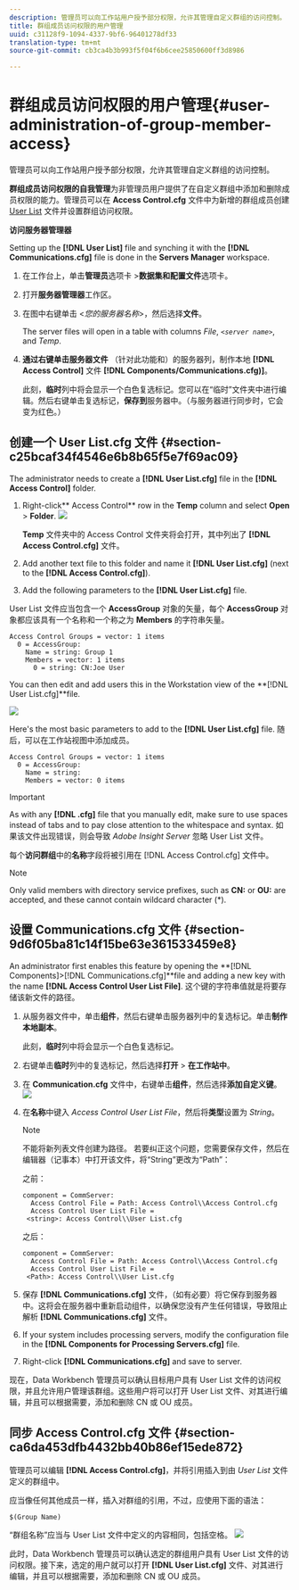 ```yaml
---
description: 管理员可以向工作站用户授予部分权限，允许其管理自定义群组的访问控制。
title: 群组成员访问权限的用户管理
uuid: c31128f9-1094-4337-9bf6-96401278df33
translation-type: tm+mt
source-git-commit: cb3ca4b3b993f5f04f6b6cee25850600ff3d8986

---
```



# 群组成员访问权限的用户管理{#user-administration-of-group-member-access}

管理员可以向工作站用户授予部分权限，允许其管理自定义群组的访问控制。

**群组成员访问权限的自我管理**&#x200B;为非管理员用户提供了在自定义群组中添加和删除成员权限的能力。管理员可以在 **Access Control.cfg** 文件中为新增的群组成员创建 [User List](https://docs.adobe.com/content/help/en/data-workbench/using/server-admin-install/admin-dwb-server/access-control/c-config-acs-ctrl.html) 文件并设置群组访问权限。

**访问服务器管理器**

Setting up the **[!DNL User List]** file and synching it with the **[!DNL Communications.cfg]** file is done in the **Servers Manager** workspace.

1. 在工作台上，单击&#x200B;**管理员**&#x200B;选项卡 >**数据集和配置文件**&#x200B;选项卡。

1. 打开&#x200B;**服务器管理器**&#x200B;工作区。
1. 在图中右键单击 &lt;*您的服务器名称*>，然后选择&#x200B;**文件**。

   The server files will open in a table with columns *File*, *`<server name>`*, and *Temp*.

1. **通过右键单击服务器文件** （针对此功能和）的服务器列，制作本地 **[!DNL Access Control]** 文件 **[!DNL Components/Communications.cfg)]**。

   此刻，**临时**&#x200B;列中将会显示一个白色复选标记。您可以在“临时”文件夹中进行编辑。然后右键单击复选标记，**保存到**&#x200B;服务器中。（与服务器进行同步时，它会变为红色。）

## 创建一个 User List.cfg 文件 {#section-c25bcaf34f4546e6b8b65f5e7f69ac09}

The administrator needs to create a **[!DNL User List.cfg]** file in the **[!DNL Access Control]** folder.

1. Right-click** Access Control** row in the **Temp** column and select **Open** > **Folder**. ![](assets/6_4_workstation_groups_3.png)

   **Temp** 文件夹中的 Access Control 文件夹将会打开，其中列出了 **[!DNL Access Control.cfg]** 文件。

1. Add another text file to this folder and name it **[!DNL User List.cfg]** (next to the **[!DNL Access Control.cfg]**).

1. Add the following parameters to the **[!DNL User List.cfg]** file.

User List 文件应当包含一个 **AccessGroup** 对象的矢量，每个 **AccessGroup** 对象都应该具有一个名称和一个称之为 **Members** 的字符串矢量。

```
Access Control Groups = vector: 1 items 
  0 = AccessGroup:  
    Name = string: Group 1 
    Members = vector: 1 items 
      0 = string: CN:Joe User
```

You can then edit and add users this in the Workstation view of the **[!DNL User List.cfg]**file.

![](assets/6_4_workstation_groups_4.png)

Here&#39;s the most basic parameters to add to the **[!DNL User List.cfg]** file. 随后，可以在工作站视图中添加成员。

```
Access Control Groups = vector: 1 items 
  0 = AccessGroup:  
    Name = string:  
    Members = vector: 0 items
```

>[!IMPORTANT]
>
>As with any **[!DNL .cfg]** file that you manually edit, make sure to use spaces instead of tabs and to pay close attention to the whitespace and syntax. 如果该文件出现错误，则会导致 *Adobe Insight Server* 忽略 User List 文件。

每个&#x200B;**访问群组**&#x200B;中的&#x200B;**名称**&#x200B;字段将被引用在 [!DNL Access Control.cfg] 文件中。

>[!NOTE]
>
>Only valid members with directory service prefixes, such as **CN:** or **OU:** are accepted, and these cannot contain wildcard character (*).

## 设置 Communications.cfg 文件 {#section-9d6f05ba81c14f15be63e361533459e8}

An administrator first enables this feature by opening the **[!DNL Components]>[!DNL Communications.cfg]**file and adding a new key with the name **[!DNL Access Control User List File]**. 这个键的字符串值就是将要存储该新文件的路径。

1. 从服务器文件中，单击&#x200B;**组件**，然后右键单击服务器列中的复选标记。单击&#x200B;**制作本地副本**。

   此刻，**临时**&#x200B;列中将会显示一个白色复选标记。

1. 右键单击&#x200B;**临时**&#x200B;列中的复选标记，然后选择&#x200B;**打开** > **在工作站中**。

1. 在 **Communication.cfg** 文件中，右键单击&#x200B;**组件**，然后选择&#x200B;**添加自定义键**。 ![](assets/6_4_workstation_groups.png)

1. 在&#x200B;**名称**&#x200B;中键入 *Access Control User List File*，然后将&#x200B;**类型**&#x200B;设置为 *String*。

   >[!NOTE]
   不能将新列表文件创建为路径。 若要纠正这个问题，您需要保存文件，然后在编辑器（记事本）中打开该文件，将“String”更改为“Path”：

   之前：

   ```
   component = CommServer:  
     Access Control File = Path: Access Control\\Access Control.cfg 
     Access Control User List File =  
    <string>: Access Control\\User List.cfg
   ```

   之后：

   ```
   component = CommServer:  
     Access Control File = Path: Access Control\\Access Control.cfg 
     Access Control User List File =  
    <Path>: Access Control\\User List.cfg
   ```

1. 保存 **[!DNL Communications.cfg]** 文件，（如有必要）将它保存到服务器中。这将会在服务器中重新启动组件，以确保您没有产生任何错误，导致阻止解析 **[!DNL Communications.cfg]** 文件。
1. If your system includes processing servers, modify the configuration file in the **[!DNL Components for Processing Servers.cfg]** file.
1. Right-click **[!DNL Communications.cfg]** and save to server.

现在，Data Workbench 管理员可以确认目标用户具有 User List 文件的访问权限，并且允许用户管理该群组。这些用户将可以打开 User List 文件、对其进行编辑，并且可以根据需要，添加和删除 CN 或 OU 成员。

## 同步 Access Control.cfg 文件 {#section-ca6da453dfb4432bb40b86ef15ede872}

管理员可以编辑 **[!DNL Access Control.cfg]**，并将引用插入到由 *User List* 文件定义的群组中。

应当像任何其他成员一样，插入对群组的引用，不过，应使用下面的语法：

```
$(Group Name)
```

“群组名称”应当与 User List 文件中定义的内容相同，包括空格。 ![](assets/6_4_workstation_groups_2.png)

此时，Data Workbench 管理员可以确认选定的群组用户具有 User List 文件的访问权限。接下来，选定的用户就可以打开 **[!DNL User List.cfg]** 文件、对其进行编辑，并且可以根据需要，添加和删除 CN 或 OU 成员。
